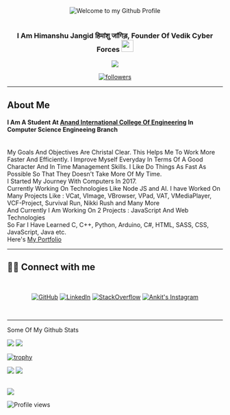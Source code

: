 
<div align="center">
  <img src="https://github.com/BrunnerLivio/brunnerlivio/blob/master/images/welcome.png?raw=true" style="max-width: 100%;" alt="Welcome to my Github Profile" />
  <br />
  <br />
</div>
<h3 align="center">
  I Am Himanshu Jangid हिमांशु जांगिड़,  Founder Of Vedik Cyber Forces
  <img src="https://media.giphy.com/media/hvRJCLFzcasrR4ia7z/giphy.gif" width="28">
</h3>

<p align="center">
  <a href="https://github.com/DenverCoder1/readme-typing-svg"><img src="https://readme-typing-svg.herokuapp.com/?lines=Full-stack%20web%20Developer;A%20MEAN%20Stack%20Developer;Self-taught%20UI%2FUX%20Designer;Always%20learning%20new%20things&center=true&width=380&height=45"></a>
</p>
<p align="center">
  <a href="https://github.com/himanshurajora">
    <img alt="followers" title="Follow me on Github" src="https://img.shields.io/github/followers/himanshurajora?color=236ad3&labelColor=1155ba&style=for-the-badge&logo=github&label=Follow"/></a>
</p>
<hr>

## About Me
 
#### I Am A Student At <a href="https://anandice.ac.in">Anand International College Of Engineering</a> In Computer Science Engineeing Branch
<br>
My Goals And Objectives Are Christal Clear. This Helps Me To Work More Faster And Efficiently.
I Improve Myself Everyday In Terms Of A Good Character And In Time Management Skills.
I Like Do Things As Fast As Possible So That They Doesn't Take More Of My Time.
<br>
I Started My Journey With Computers In 2017.
<br>
Currently Working On Technologies Like Node JS and AI.
I have Worked On Many Projects Like :
VCat, VImage, VBrowser, VPad, VAT, VMediaPlayer, VCF-Project, Survival Run, Nikki Rush and Many More
<br>
And Currently I Am Working On 2 Projects : JavaScript And Web Technologies 

<br>
So Far I Have Learned C, C++, Python, Arduino, C#, HTML, SASS, CSS, JavaScript, Java etc.
<br>
Here's <a href="https://himanshurajora.github.io">My Portfolio</a>

<br>

****
## 🙋‍♂️ Connect with me

<br>

<!-- Badges template - https://github.com/badges/shields -->
<p align="center">
  <a href="https://www.github.com/himanshurajora"><img alt="GitHub" title="GitHub" src="https://img.shields.io/badge/-GitHub-black?style=for-the-badge&logo=github&logoColor=white"/></a>
  <a href="https://www.linkedin.com/in/himanshu-jangid-5a334a196/"><img alt="LinkedIn" title="LinkedIn" src="https://img.shields.io/badge/-LinkedIn-blue?style=for-the-badge&logo=LinkedIn&logoColor=white"/></a>
  <a href="https://stackoverflow.com/users/15781928/himanshu-jangidy"><img alt="StackOverflow" title="StackOverflow" src="https://img.shields.io/badge/-stackoverflow-orange?style=for-the-badge&logo=stackoverflow&logoColor=white"/></a>
  <a href="https://www.instagram.com/himy.in/">
  <img alt="Ankit's Instagram" title="Instagram" src="https://img.shields.io/badge/-instagram-red?style=for-the-badge&logo=instagram&logoColor=white" /></a>
</p>
<br>

****

Some Of My Github Stats
<p>
<img src="https://github-readme-stats.vercel.app/api?username=himanshurajora&show_icons=true&line_height=40&count_private=true">
<img src="https://github-readme-stats.vercel.app/api/top-langs/?username=himanshurajora">
</p>

[![trophy](https://github-profile-trophy.vercel.app/?username=himanshurajora)](https://github.com/ryo-ma/github-profile-trophy)
<br>
<p>
<img src="https://metrics.lecoq.io/himanshurajora">
<img src="https://github-readme-streak-stats.herokuapp.com/?user=himanshurajora">
</p>
<br>
<img src="https://orgstats.vercel.app/?username=himanshurajora">
<br>  

![Profile views](https://gpvc.arturio.dev/himanshurajora) 
<!--
**himanshurajora/himanshurajora** is a ✨ _special_ ✨ repository because its `README.md` (this file) appears on your GitHub profile.

Here are some ideas to get you started:

- 🔭 I’m currently working on ...
- 🌱 I’m currently learning ...
- 👯 I’m looking to collaborate on ...
- 🤔 I’m looking for help with ...
- 💬 Ask me about ...
- 📫 How to reach me: ...
- 😄 Pronouns: ...
- ⚡ Fun fact: ...
-->

<!-- [![trophy](https://github-profile-trophy.vercel.app/?username=himanshurajora)](https://github.com/ryo-ma/github-profile-trophy)
<hr>

<a href="https://github.com/himanshurajora/himanshurajora"> 
        <img align="center" src="https://github-readme-stats.vercel.app/api?username=himanshurajora&show_icons=true&line_height=27&count_private=true&title_color=ffffff&text_color=c9cacc&icon_color=2bbc8a&bg_color=1d1f21" alt="Himanshu's GitHub Stats" width="400" /> </a>

[![GitHub metrics](https://metrics.lecoq.io/himanshurajora)](https://metrics.lecoq.io/himanshurajora)  

![GitHub streak stats](https://github-readme-streak-stats.herokuapp.com/?user=himanshurajora)  



<h2>Starring repos will be appreciated as your ❤️ for me. 😃 </h2> -->
